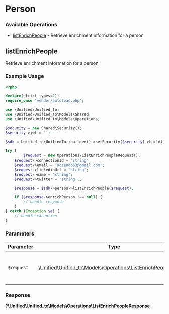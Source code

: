 # Person


### Available Operations

* [listEnrichPeople](#listenrichpeople) - Retrieve enrichment information for a person

## listEnrichPeople

Retrieve enrichment information for a person

### Example Usage

```php
<?php

declare(strict_types=1);
require_once 'vendor/autoload.php';

use \Unified\Unified_to;
use \Unified\Unified_to\Models\Shared;
use \Unified\Unified_to\Models\Operations;

$security = new Shared\Security();
$security->jwt = '';

$sdk = Unified_to\UnifiedTo::builder()->setSecurity($security)->build();

try {
        $request = new Operations\ListEnrichPeopleRequest();
    $request->connectionId = 'string';
    $request->email = 'Rosendo53@gmail.com';
    $request->linkedinUrl = 'string';
    $request->name = 'string';
    $request->twitter = 'string';;

    $response = $sdk->person->listEnrichPeople($request);

    if ($response->enrichPerson !== null) {
        // handle response
    }
} catch (Exception $e) {
    // handle exception
}
```

### Parameters

| Parameter                                                                                                           | Type                                                                                                                | Required                                                                                                            | Description                                                                                                         |
| ------------------------------------------------------------------------------------------------------------------- | ------------------------------------------------------------------------------------------------------------------- | ------------------------------------------------------------------------------------------------------------------- | ------------------------------------------------------------------------------------------------------------------- |
| `$request`                                                                                                          | [\Unified\Unified_to\Models\Operations\ListEnrichPeopleRequest](../../Models/Operations/ListEnrichPeopleRequest.md) | :heavy_check_mark:                                                                                                  | The request object to use for the request.                                                                          |


### Response

**[?\Unified\Unified_to\Models\Operations\ListEnrichPeopleResponse](../../Models/Operations/ListEnrichPeopleResponse.md)**

